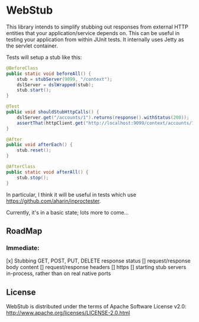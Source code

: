 # WebStub

This library intends to simplify stubbing out responses from external HTTP entities that your application/service  depends on.
This can be useful in testing your application from within JUnit tests. It internally uses Jetty as the servlet container.

Tests will setup a stub like this:
```java
@BeforeClass
public static void beforeAll() {
    stub = stubServer(9099, "/context");
    dslServer = dslWrapped(stub);
    stub.start();
}

@Test
public void shouldStubHttpCalls() {
    dslServer.get("/accounts/1").returns(response().withStatus(200));
    assertThat(httpClient.get("http://localhost:9099/context/accounts/1").status(), is(200));
}

@After
public void afterEach() {
    stub.reset();
}

@AfterClass
public static void afterAll() {
    stub.stop();
}
```
In particular, I think it will be useful in tests which use https://github.com/aharin/inproctester.

Currently, it's in a basic state; lots more to come...

## RoadMap

### Immediate:
[x] Stubbing GET, POST, PUT, DELETE response status
[] request/response body content
[] request/response headers
[] https
[] starting stub servers in-process, rather than on real native ports

## License

WebStub is distributed under the terms of Apache Software License v2.0: http://www.apache.org/licenses/LICENSE-2.0.html
